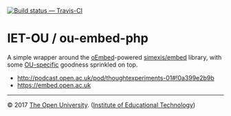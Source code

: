 
[![Build status — Travis-CI][travis-icon]][travis]

# IET-OU / ou-embed-php

A simple wrapper around the [oEmbed]-powered [simexis/embed][] library,
with some [OU-specific][omp] goodness sprinkled on top.

* http://podcast.open.ac.uk/pod/thoughtexperiments-01#!0a399e2b9b
* https://embed.open.ac.uk


---
© 2017 [The Open University][ou]. ([Institute of Educational Technology][iet])


[iet]: http://iet.open.ac.uk/
[ou]: http://www.open.ac.uk/ "The Open University"
[omp]: https://iet-ou.github.io/open-media-player/ "Open Media Player – open source"
[travis]:  https://travis-ci.org/IET-OU/ou-embed-php "Build status – Travis-CI (PHP)"
[travis-icon]: https://api.travis-ci.org/IET-OU/ou-embed-php.svg
[oembed]: http://oembed.com "Cal Henderson (iamcal) & contributors (2010-2017). 'oEmbed specification'."
[simexis/embed]: https://packagist.org/packages/simexis/embed
[essence]: https://packagist.org/packages/essence/essence  "No proxy support :(!"
